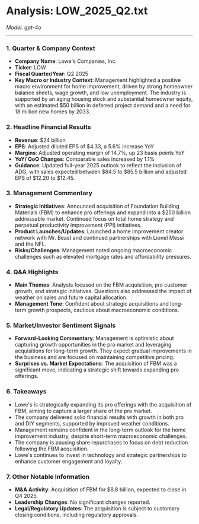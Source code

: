 # Analysis: LOW_2025_Q2.txt

*Model: gpt-4o*

---

### 1. Quarter & Company Context
- **Company Name**: Lowe's Companies, Inc.
- **Ticker**: LOW
- **Fiscal Quarter/Year**: Q2 2025
- **Key Macro or Industry Context**: Management highlighted a positive macro environment for home improvement, driven by strong homeowner balance sheets, wage growth, and low unemployment. The industry is supported by an aging housing stock and substantial homeowner equity, with an estimated $50 billion in deferred project demand and a need for 18 million new homes by 2033.

### 2. Headline Financial Results
- **Revenue**: $24 billion
- **EPS**: Adjusted diluted EPS of $4.33, a 5.6% increase YoY
- **Margins**: Adjusted operating margin of 14.7%, up 23 basis points YoY
- **YoY/ QoQ Changes**: Comparable sales increased by 1.1%
- **Guidance**: Updated full-year 2025 outlook to reflect the inclusion of ADG, with sales expected between $84.5 to $85.5 billion and adjusted EPS of $12.20 to $12.45.

### 3. Management Commentary
- **Strategic Initiatives**: Announced acquisition of Foundation Building Materials (FBM) to enhance pro offerings and expand into a $250 billion addressable market. Continued focus on total home strategy and perpetual productivity improvement (PPI) initiatives.
- **Product Launches/Updates**: Launched a home improvement creator network with Mr. Beast and continued partnerships with Lionel Messi and the NFL.
- **Risks/Challenges**: Management noted ongoing macroeconomic challenges such as elevated mortgage rates and affordability pressures.

### 4. Q&A Highlights
- **Main Themes**: Analysts focused on the FBM acquisition, pro customer growth, and strategic initiatives. Questions also addressed the impact of weather on sales and future capital allocation.
- **Management Tone**: Confident about strategic acquisitions and long-term growth prospects, cautious about macroeconomic conditions.

### 5. Market/Investor Sentiment Signals
- **Forward-Looking Commentary**: Management is optimistic about capturing growth opportunities in the pro market and leveraging acquisitions for long-term growth. They expect gradual improvements in the business and are focused on maintaining competitive pricing.
- **Surprises vs. Market Expectations**: The acquisition of FBM was a significant move, indicating a strategic shift towards expanding pro offerings.

### 6. Takeaways
- Lowe's is strategically expanding its pro offerings with the acquisition of FBM, aiming to capture a larger share of the pro market.
- The company delivered solid financial results with growth in both pro and DIY segments, supported by improved weather conditions.
- Management remains confident in the long-term outlook for the home improvement industry, despite short-term macroeconomic challenges.
- The company is pausing share repurchases to focus on debt reduction following the FBM acquisition.
- Lowe's continues to invest in technology and strategic partnerships to enhance customer engagement and loyalty.

### 7. Other Notable Information
- **M&A Activity**: Acquisition of FBM for $8.8 billion, expected to close in Q4 2025.
- **Leadership Changes**: No significant changes reported.
- **Legal/Regulatory Updates**: The acquisition is subject to customary closing conditions, including regulatory approvals.
